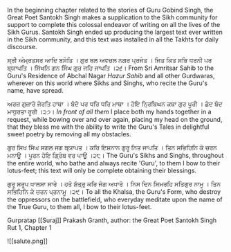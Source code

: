 In the beginning chapter related to the stories of Guru Gobind Singh, the Great Poet Santokh Singh makes a supplication to the Sikh community for support to complete this colossal endeavor of writing on all the lives of the Sikh Gurus. Santokh Singh ended up producing the largest text ever written in the Sikh community, and this text was installed in all the Takhts for daily discourse.

ਸ੍ਰੀ ਅੰਮ੍ਰਤਸਰ ਆਦਿ ਬਸੰਤਿ । ਗੁਰ ਥਲ ਅਵਚਲ ਨਗਰ ਪ੍ਰਜੰਤ । 
ਜਿਤ ਕਿਤ ਸਭਿ ਧਰਨੀ ਪਰ ਬ੍ਯਾਪਤਿ । ਸਿੱਖਨਿ ਗਨ ਸਿੰਘ ਗੁਰ ਜਹਿ ਜਾਪਤਿ ।੨੬।
From Sri Amritsar Sahib to the Guru's Residence of Abchal Nagar *Hazur Sahib* and all other Gurdwaras, wherever on this world where Sikhs and Singhs, who recite the Guru's name, have spread.

ਅਰਜ਼ ਗੁਜ਼ਾਰੋ ਜੋਰਤਿ ਹਾਥਾ । ਬੰਦੋ ਪਰ ਧਰਿ ਧਰਿ ਮਾਥਾ । 
ਹੋਇ ਨ੍ਰਿਬਿਘਨ ਕਥਾ ਗੁਰ ਪੂਰੀ । ਛੰਦ ਬੰਦ ਮਾਧੁਰਤਾ ਰੂਰੀ ।੨੭।
*In front of all them* I place both my hands together in a request, while bowing over and over again, placing my head on the ground, that they bless me with the ability to write the Guru's Tales in delightful sweet poetry by removing all my obstacles.

ਗੁਰ ਸਿਖ ਸਿੰਘ ਸਗਲ ਜਗ ਬ੍ਯਾਪਤ । ਕਰਿ ਇਸ਼ਨਾਨ ਗੁਰੂ ਨਿਤ ਜਾਪਤਿ । 
ਤਿਨ ਸਭਿਹਿਨਿ ਕੇ ਚਰਨ ਮਨਾਊ । ਪੂਰਨ ਹੋਇ ਗ੍ਰਿੰਥ ਵਰ ਪਾਊ ।੨੮।
The Guru's Sikhs and Singhs, throughout the entire world, who bathe and always recite 'Guru', to them I bow to their lotus-feet; this text will only be complete obtaining their blessings.

ਗੁਰੂ ਸਰੂਪ ਖਾਲਸਾ ਸਾਰੇ । ਹਤੋ ਸ਼ੱਤ੍ਰੁ ਕਰਿ ਜੰਗ ਅਖਾਰੋ । 
ਨਿਸ ਦਿਨ ਸਿਮਰਹਿ ਸਤਿਗੁਰ ਨਾਮੂ । ਤਿਨ ਸਭਿਹਿਨਿ ਕੇ ਚਰਨ ਪ੍ਰਨਾਮੂ ।੨੯।
To all the Khalsa, the Guru's Form, who destroy the oppressors on the battlefield, who everyday meditate upon the name of the True Guru, to them all, I bow to their lotus-feet.

Gurpratap [[Suraj]] Prakash Granth, author: the Great Poet Santokh Singh
Rut 1, Chapter 1


![[salute.png]]